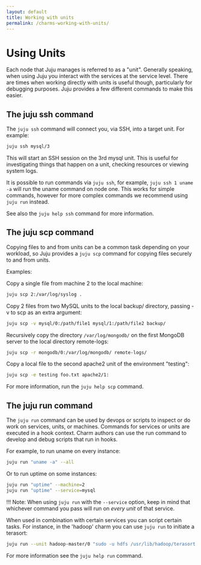 ```yaml
---
layout: default
title: Working with units  
permalink: /charms-working-with-units/
---
```


# Using Units

Each node that Juju manages is referred to as a "unit". Generally speaking,
when using Juju you interact with the services at the service level. There are
times when working directly with units is useful though, particularly for
debugging purposes. Juju provides a few different commands to make this
easier.


## The juju ssh command

The `juju ssh` command will connect you, via SSH, into a target unit. For
example:

```bash
juju ssh mysql/3
```

This will start an SSH session on the 3rd mysql unit. This is useful for
investigating things that happen on a unit, checking resources or viewing
system logs.

It is possible to run commands via `juju ssh`, for example, `juju ssh 1 uname
-a` will run the uname command on node one. This works for simple commands,
however for more complex commands we recommend using `juju run` instead.

See also the `juju help ssh` command for more information.


## The juju scp command

Copying files to and from units can be a common task depending on your
workload, so Juju provides a `juju scp` command for copying files securely to
and from units.

Examples:

Copy a single file from machine 2 to the local machine:

```bash
juju scp 2:/var/log/syslog .
```

Copy 2 files from two MySQL units to the local backup/ directory, passing -v to
scp as an extra argument:

```bash
juju scp -v mysql/0:/path/file1 mysql/1:/path/file2 backup/
```

Recursively copy the directory `/var/log/mongodb/` on the first MongoDB server
to the local directory remote-logs:

```bash
juju scp -r mongodb/0:/var/log/mongodb/ remote-logs/
```

Copy a local file to the second apache2 unit of the environment "testing":

```bash
juju scp -e testing foo.txt apache2/1:
```

For more information, run the `juju help scp` command.


## The juju run command

The `juju run` command can be used by devops or scripts to inspect or do work
on services, units, or machines. Commands for services or units are executed in
a hook context. Charm authors can use the run command to develop and debug
scripts that run in hooks.

For example, to run uname on every instance:

```bash
juju run "uname -a" --all
```

Or to run uptime on some instances:

```bash
juju run "uptime" --machine=2
juju run "uptime" --service=mysql
```

!!! Note: When using `juju run` with the `--service` option, keep in mind that
whichever command you pass will run on *every unit* of that service.

When used in combination with certain services you can script certain tasks.
For instance, in the 'hadoop' charm you can use `juju run` to initiate a
terasort:

```bash
juju run --unit hadoop-master/0 "sudo -u hdfs /usr/lib/hadoop/terasort.sh"
```

For more information see the `juju help run` command.